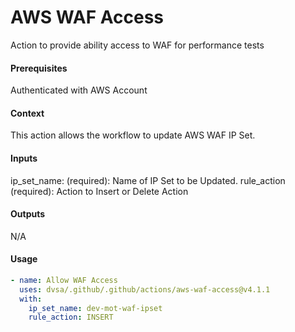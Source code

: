 # AWS WAF Access
Action to provide ability access to WAF for performance tests

####  Prerequisites
Authenticated with AWS Account

####  Context
This action allows the workflow to update AWS WAF IP Set.

####  Inputs
ip_set_name: (required): Name of IP Set to be Updated.
rule_action (required): Action to Insert or Delete Action

####  Outputs
N/A

####  Usage     
```yaml
- name: Allow WAF Access
  uses: dvsa/.github/.github/actions/aws-waf-access@v4.1.1
  with:
    ip_set_name: dev-mot-waf-ipset
    rule_action: INSERT
```
